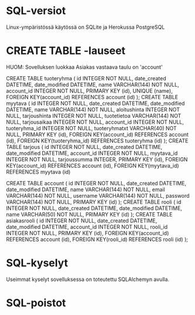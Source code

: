 
# SQL-versiot

Linux-ympäristössä käytössä on SQLite ja Herokussa PostgreSQL

# CREATE TABLE -lauseet

HUOM: Sovelluksen luokkaa Asiakas vastaava taulu on 'account'

CREATE TABLE tuoteryhma (
	id INTEGER NOT NULL, 
	date_created DATETIME, 
	date_modified DATETIME, 
	name VARCHAR(144) NOT NULL, 
	account_id INTEGER NOT NULL, 
	PRIMARY KEY (id), 
	UNIQUE (name), 
	FOREIGN KEY(account_id) REFERENCES account (id)
);
CREATE TABLE myytava (
	id INTEGER NOT NULL, 
	date_created DATETIME, 
	date_modified DATETIME, 
	name VARCHAR(144) NOT NULL, 
	aloitushinta INTEGER NOT NULL, 
	tarjoushinta INTEGER NOT NULL, 
	tuotetietoa VARCHAR(144) NOT NULL, 
	tarjousaikaa INTEGER NOT NULL, 
	account_id INTEGER NOT NULL, 
	tuoteryhma_id INTEGER NOT NULL, 
	tuoteryhmatxt VARCHAR(40) NOT NULL, 
	PRIMARY KEY (id), 
	FOREIGN KEY(account_id) REFERENCES account (id), 
	FOREIGN KEY(tuoteryhma_id) REFERENCES tuoteryhma (id)
);
CREATE TABLE tarjous (
	id INTEGER NOT NULL, 
	date_created DATETIME, 
	date_modified DATETIME, 
	account_id INTEGER NOT NULL, 
	myytava_id INTEGER NOT NULL, 
	tarjoussumma INTEGER, 
	PRIMARY KEY (id), 
	FOREIGN KEY(account_id) REFERENCES account (id), 
	FOREIGN KEY(myytava_id) REFERENCES myytava (id)

CREATE TABLE account (
	id INTEGER NOT NULL, 
	date_created DATETIME, 
	date_modified DATETIME, 
	name VARCHAR(144) NOT NULL, 
	email VARCHAR(144) NOT NULL, 
	username VARCHAR(144) NOT NULL, 
	password VARCHAR(144) NOT NULL, 
	PRIMARY KEY (id)
);
CREATE TABLE rooli (
	id INTEGER NOT NULL, 
	date_created DATETIME, 
	date_modified DATETIME, 
	name VARCHAR(50) NOT NULL, 
	PRIMARY KEY (id)
);
CREATE TABLE asiakasrooli (
	id INTEGER NOT NULL, 
	date_created DATETIME, 
	date_modified DATETIME, 
	account_id INTEGER NOT NULL, 
	rooli_id INTEGER NOT NULL, 
	PRIMARY KEY (id), 
	FOREIGN KEY(account_id) REFERENCES account (id), 
	FOREIGN KEY(rooli_id) REFERENCES rooli (id)
);

# SQL-kyselyt

Useimmat kyselyt sovelluksessa on toteutettu SQLAlchemyn avulla.



# SQL-poistot




